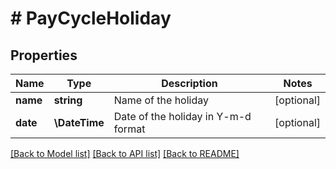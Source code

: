 # # PayCycleHoliday

## Properties

Name | Type | Description | Notes
------------ | ------------- | ------------- | -------------
**name** | **string** | Name of the holiday | [optional]
**date** | **\DateTime** | Date of the holiday in Y-m-d format | [optional]

[[Back to Model list]](../../README.md#models) [[Back to API list]](../../README.md#endpoints) [[Back to README]](../../README.md)
